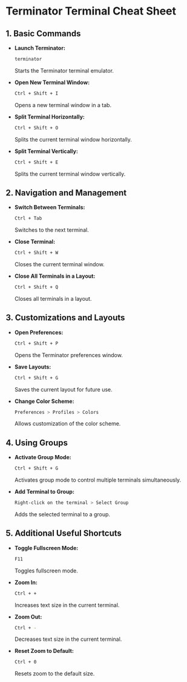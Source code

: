 # Terminator Terminal Cheat Sheet



## 1. Basic Commands

- **Launch Terminator:**
  ```bash
  terminator
  ```
  Starts the Terminator terminal emulator.

- **Open New Terminal Window:**
  ```bash
  Ctrl + Shift + I
  ```
  Opens a new terminal window in a tab.

- **Split Terminal Horizontally:**
  ```bash
  Ctrl + Shift + O
  ```
  Splits the current terminal window horizontally.

- **Split Terminal Vertically:**
  ```bash
  Ctrl + Shift + E
  ```
  Splits the current terminal window vertically.

## 2. Navigation and Management

- **Switch Between Terminals:**
  ```bash
  Ctrl + Tab
  ```
  Switches to the next terminal.

- **Close Terminal:**
  ```bash
  Ctrl + Shift + W
  ```
  Closes the current terminal window.

- **Close All Terminals in a Layout:**
  ```bash
  Ctrl + Shift + Q
  ```
  Closes all terminals in a layout.

## 3. Customizations and Layouts

- **Open Preferences:**
  ```bash
  Ctrl + Shift + P
  ```
  Opens the Terminator preferences window.

- **Save Layouts:**
  ```bash
  Ctrl + Shift + G
  ```
  Saves the current layout for future use.

- **Change Color Scheme:**
  ```bash
  Preferences > Profiles > Colors
  ```
  Allows customization of the color scheme.

## 4. Using Groups

- **Activate Group Mode:**
  ```bash
  Ctrl + Shift + G
  ```
  Activates group mode to control multiple terminals simultaneously.

- **Add Terminal to Group:**
  ```bash
  Right-click on the terminal > Select Group
  ```
  Adds the selected terminal to a group.

## 5. Additional Useful Shortcuts

- **Toggle Fullscreen Mode:**
  ```bash
  F11
  ```
  Toggles fullscreen mode.

- **Zoom In:**
  ```bash
  Ctrl + +
  ```
  Increases text size in the current terminal.

- **Zoom Out:**
  ```bash
  Ctrl + -
  ```
  Decreases text size in the current terminal.

- **Reset Zoom to Default:**
  ```bash
  Ctrl + 0
  ```
  Resets zoom to the default size.
